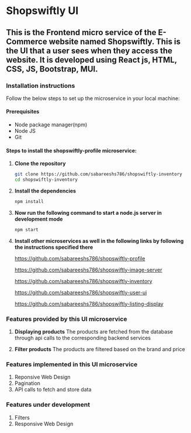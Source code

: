 # Shopswiftly UI
## This is the Frontend micro service of the E-Commerce website named Shopswiftly. This is the UI that a user sees when they access the website. It is developed using React js, HTML, CSS, JS, Bootstrap, MUI.

### Installation instructions

Follow the below steps to set up the microservice in your local machine:

#### Prerequisites
- Node package manager(npm)
- Node JS
- Git

#### Steps to install the shopswiftly-profile microservice:

1. **Clone the repository**
    ```bash
   git clone https://github.com/sabareeshs786/shopswiftly-inventory
   cd shopswiftly-inventory

2. **Install the dependencies**
   ```bash
   npm install

3. **Now run the following command to start a node.js server in development mode**
    ```bash
    npm start
    ```

4. **Install other microservices as well in the following links by following the instructions specified there**
    
    https://github.com/sabareeshs786/shopswiftly-profile
    
    https://github.com/sabareeshs786/shopswiftly-image-server
    
    https://github.com/sabareeshs786/shopswiftly-inventory
    
    https://github.com/sabareeshs786/shopswiftly-user-ui

    https://github.com/sabareeshs786/shopswiftly-listing-display

### Features provided by this UI microservice

1. **Displaying products**
   The products are fetched from the database through api calls to the corresponding backend services

2. **Filter products**
   The products are filtered based on the brand and price

### Features implemented in this UI microservice

1. Reponsive Web Design
2. Pagination
3. API calls to fetch and store data

### Features under development

1. Filters
2. Responsive Web Design
